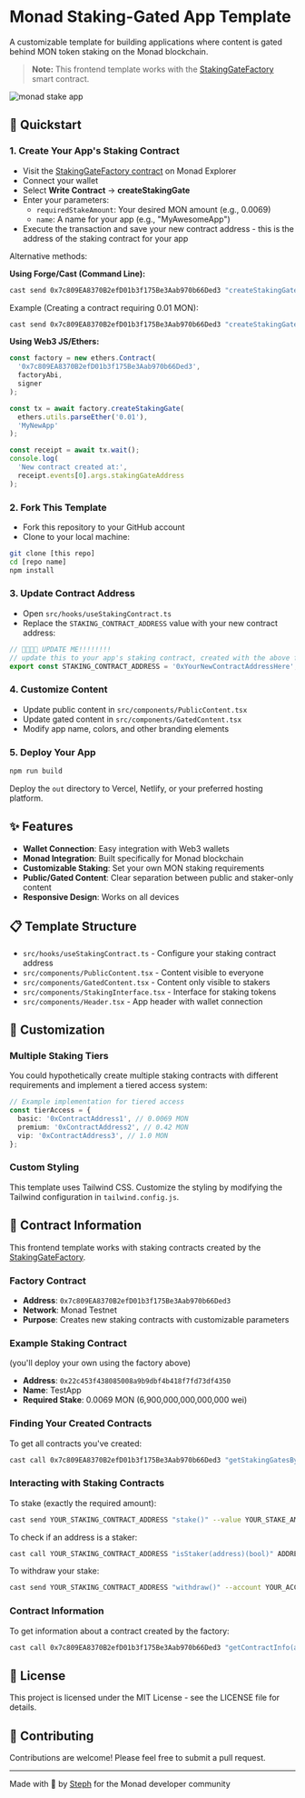 # Monad Staking-Gated App Template

A customizable template for building applications where content is gated behind MON token staking on the Monad blockchain.

> **Note:** This frontend template works with the [StakingGateFactory](https://github.com/oceans404/monad-app-stake-gate) smart contract.

![monad stake app](https://github.com/user-attachments/assets/be73413a-e05b-4be9-b8a9-82a611660b2a)

## 🚀 Quickstart

### 1. Create Your App's Staking Contract

- Visit the [StakingGateFactory contract](https://testnet.monadexplorer.com/address/0x7c809EA8370B2efD01b3f175Be3Aab970b66Ded3?tab=Contract) on Monad Explorer
- Connect your wallet
- Select **Write Contract** → **createStakingGate**
- Enter your parameters:
  - `requiredStakeAmount`: Your desired MON amount (e.g., 0.0069)
  - `name`: A name for your app (e.g., "MyAwesomeApp")
- Execute the transaction and save your new contract address - this is the address of the staking contract for your app

Alternative methods:

**Using Forge/Cast (Command Line):**

```bash
cast send 0x7c809EA8370B2efD01b3f175Be3Aab970b66Ded3 "createStakingGate(uint256,string)" YOUR_STAKE_AMOUNT_IN_WEI "YOUR_APP_NAME" --account YOUR_ACCOUNT_NAME
```

Example (Creating a contract requiring 0.01 MON):

```bash
cast send 0x7c809EA8370B2efD01b3f175Be3Aab970b66Ded3 "createStakingGate(uint256,string)" 10000000000000000 "MyNewApp" --account monad
```

**Using Web3 JS/Ethers:**

```javascript
const factory = new ethers.Contract(
  '0x7c809EA8370B2efD01b3f175Be3Aab970b66Ded3',
  factoryAbi,
  signer
);

const tx = await factory.createStakingGate(
  ethers.utils.parseEther('0.01'),
  'MyNewApp'
);

const receipt = await tx.wait();
console.log(
  'New contract created at:',
  receipt.events[0].args.stakingGateAddress
);
```

### 2. Fork This Template

- Fork this repository to your GitHub account
- Clone to your local machine:

```bash
git clone [this repo]
cd [repo name]
npm install
```

### 3. Update Contract Address

- Open `src/hooks/useStakingContract.ts`
- Replace the `STAKING_CONTRACT_ADDRESS` value with your new contract address:

```typescript
// 🎯🎯🎯🎯 UPDATE ME!!!!!!!!
// update this to your app's staking contract, created with the above factory
export const STAKING_CONTRACT_ADDRESS = '0xYourNewContractAddressHere';
```

### 4. Customize Content

- Update public content in `src/components/PublicContent.tsx`
- Update gated content in `src/components/GatedContent.tsx`
- Modify app name, colors, and other branding elements

### 5. Deploy Your App

```bash
npm run build
```

Deploy the `out` directory to Vercel, Netlify, or your preferred hosting platform.

## ✨ Features

- **Wallet Connection**: Easy integration with Web3 wallets
- **Monad Integration**: Built specifically for Monad blockchain
- **Customizable Staking**: Set your own MON staking requirements
- **Public/Gated Content**: Clear separation between public and staker-only content
- **Responsive Design**: Works on all devices

## 📋 Template Structure

- `src/hooks/useStakingContract.ts` - Configure your staking contract address
- `src/components/PublicContent.tsx` - Content visible to everyone
- `src/components/GatedContent.tsx` - Content only visible to stakers
- `src/components/StakingInterface.tsx` - Interface for staking tokens
- `src/components/Header.tsx` - App header with wallet connection

## 🧰 Customization

### Multiple Staking Tiers

You could hypothetically create multiple staking contracts with different requirements and implement a tiered access system:

```typescript
// Example implementation for tiered access
const tierAccess = {
  basic: '0xContractAddress1', // 0.0069 MON
  premium: '0xContractAddress2', // 0.42 MON
  vip: '0xContractAddress3', // 1.0 MON
};
```

### Custom Styling

This template uses Tailwind CSS. Customize the styling by modifying the Tailwind configuration in `tailwind.config.js`.

## 🧪 Contract Information

This frontend template works with staking contracts created by the [StakingGateFactory](https://github.com/oceans404/monad-app-stake-gate).

### Factory Contract

- **Address**: `0x7c809EA8370B2efD01b3f175Be3Aab970b66Ded3`
- **Network**: Monad Testnet
- **Purpose**: Creates new staking contracts with customizable parameters

### Example Staking Contract

(you'll deploy your own using the factory above)

- **Address**: `0x22c453f438085008a9b9dbf4b418f7fd73df4350`
- **Name**: TestApp
- **Required Stake**: 0.0069 MON (6,900,000,000,000,000 wei)

### Finding Your Created Contracts

To get all contracts you've created:

```bash
cast call 0x7c809EA8370B2efD01b3f175Be3Aab970b66Ded3 "getStakingGatesByCreator(address)(address[])" YOUR_ADDRESS
```

### Interacting with Staking Contracts

To stake (exactly the required amount):

```bash
cast send YOUR_STAKING_CONTRACT_ADDRESS "stake()" --value YOUR_STAKE_AMOUNT_IN_WEI --account YOUR_ACCOUNT_NAME
```

To check if an address is a staker:

```bash
cast call YOUR_STAKING_CONTRACT_ADDRESS "isStaker(address)(bool)" ADDRESS_TO_CHECK
```

To withdraw your stake:

```bash
cast send YOUR_STAKING_CONTRACT_ADDRESS "withdraw()" --account YOUR_ACCOUNT_NAME
```

### Contract Information

To get information about a contract created by the factory:

```bash
cast call 0x7c809EA8370B2efD01b3f175Be3Aab970b66Ded3 "getContractInfo(address)(bool,uint256,string,address)" CONTRACT_ADDRESS
```

## 📝 License

This project is licensed under the MIT License - see the LICENSE file for details.

## 🤝 Contributing

Contributions are welcome! Please feel free to submit a pull request.

---

Made with 💜 by [Steph](https://github.com/oceans404) for the Monad developer community
